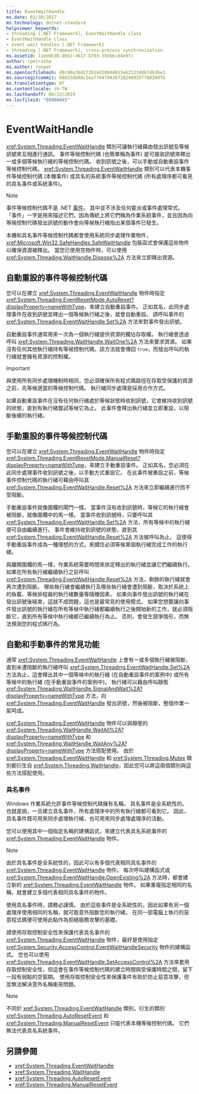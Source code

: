 ```yaml
---
title: EventWaitHandle
ms.date: 03/30/2017
ms.technology: dotnet-standard
helpviewer_keywords:
- threading [.NET Framework], EventWaitHandle class
- EventWaitHandle class
- event wait handles [.NET Framework]
- threading [.NET Framework], cross-process synchronization
ms.assetid: 11ee0b38-d663-4617-b793-35eb6c64e9fc
author: rpetrusha
ms.author: ronpet
ms.openlocfilehash: d9c90a3bd272b54d2884d013e62123dd67d836e3
ms.sourcegitcommit: 68653db98c5ea7744fd438710248935f70020dfb
ms.translationtype: HT
ms.contentlocale: zh-TW
ms.lasthandoff: 08/22/2019
ms.locfileid: "69960045"
---
```

# <a name="eventwaithandle"></a>EventWaitHandle
<xref:System.Threading.EventWaitHandle> 類別可讓執行緒藉由發出訊號及等候訊號來互相進行通訊。 事件等候控制代碼 (也簡單稱為事件) 是可接收訊號來釋出一或多個等候執行緒的等候控制代碼。 收到訊號之後，可以手動或自動重設事件等候控制代碼。 <xref:System.Threading.EventWaitHandle> 類別可以代表本機事件等候控制代碼 (本機事件) 或具名的系統事件等候控制代碼 (所有處理序都可看見的具名事件或系統事件)。  
  
> [!NOTE]
> 事件等候控制代碼不是 .NET [事件](../events/index.md)。 其中並不涉及任何委派或事件處理常式。 「事件」一字是用來描述它們，因為傳統上將它們稱為作業系統事件，並且因為向等候控制代碼發出訊號的動作會向等候執行緒指出某個事件已發生。  
  
 本機和具名事件等候控制代碼都會使用系統同步處理作業物件，<xref:Microsoft.Win32.SafeHandles.SafeWaitHandle> 包裝函式會保護這些物件以確保資源被釋出。 當您已使用完物件時，可以使用 <xref:System.Threading.WaitHandle.Dispose%2A> 方法來立即釋出資源。  
  
## <a name="event-wait-handles-that-reset-automatically"></a>自動重設的事件等候控制代碼  
 您可以在建立 <xref:System.Threading.EventWaitHandle> 物件時指定 <xref:System.Threading.EventResetMode.AutoReset?displayProperty=nameWithType>，來建立自動重設事件。 正如其名，此同步處理事件在收到訊號並釋出一個等候執行緒之後，就會自動重設。 請呼叫事件的 <xref:System.Threading.EventWaitHandle.Set%2A> 方法來對事件發出訊號。  
  
 自動重設事件通常用來一次為一個執行緒提供資源的獨佔存取權。 執行緒會透過呼叫 <xref:System.Threading.WaitHandle.WaitOne%2A> 方法來要求資源。 如果沒有任何其他執行緒持有等候控制代碼，該方法就會傳回 `true`，而發出呼叫的執行緒就會擁有資源的控制權。  
  
> [!IMPORTANT]
> 與使用所有同步處理機制時相同，您必須確保所有程式碼路徑在存取受保護的資源之前，先等候適當的等候控制代碼。 執行緒同步處理是採用合作方式。  
  
 如果自動重設事件在沒有任何執行緒處於等候狀態時收到訊號，它會維持收到訊號的狀態，直到有執行緒嘗試等候它為止。 此事件會釋出執行緒並立即重設，以阻斷後續的執行緒。  
  
## <a name="event-wait-handles-that-reset-manually"></a>手動重設的事件等候控制代碼  
 您可以在建立 <xref:System.Threading.EventWaitHandle> 物件時指定 <xref:System.Threading.EventResetMode.ManualReset?displayProperty=nameWithType>，來建立手動重設事件。 正如其名，您必須在此同步處理事件收到訊號之後，以手動方式重設它。 在此事件被重設之前，等候事件控制代碼的執行緒可藉由呼叫其 <xref:System.Threading.EventWaitHandle.Reset%2A> 方法來立即繼續進行而不受阻斷。  
  
 手動重設事件就像圍欄的閘門一樣。 當事件沒有收到訊號時，等候它的執行緒會被阻斷，就像圍欄中的馬一樣。 當事件收到訊號時，只要呼叫其 <xref:System.Threading.EventWaitHandle.Set%2A> 方法，所有等候中的執行緒便可自由繼續進行。 事件會維持收到訊號的狀態，直到其 <xref:System.Threading.EventWaitHandle.Reset%2A> 方法被呼叫為止。 這使得手動重設事件成為一種理想的方式，來攔住必須等候某個執行緒完成工作的執行緒。  
  
 與離開圍欄的馬一樣，作業系統需要時間來排定釋出的執行緒並讓它們繼續執行。 如果在所有執行緒繼續執行之前呼叫 <xref:System.Threading.EventWaitHandle.Reset%2A> 方法，剩餘的執行緒就會再次遭到阻斷。 哪些執行緒會繼續執行及哪些執行緒會遭到阻斷，取決於系統上的負載、等候排程器的執行緒數量等隨機因素。 如果向事件發出訊號的執行緒在發出訊號後結束，這就不成問題，這也是最常見的使用模式。 如果您想要讓向事件發出訊號的執行緒在所有等候中執行緒都繼續執行之後開始新的工作，就必須阻斷它，直到所有等候中執行緒都已繼續執行為止。 否則，會發生競爭情形，而無法預測您的程式碼行為。  
  
## <a name="features-common-to-automatic-and-manual-events"></a>自動和手動事件的常見功能  
 通常 <xref:System.Threading.EventWaitHandle> 上會有一或多個執行緒被阻斷，直到未遭阻斷的執行緒呼叫 <xref:System.Threading.EventWaitHandle.Set%2A> 方法為止，這會釋出其中一個等候中的執行緒 (在自動重設事件的案例中) 或所有等候中的執行緒 (在手動重設事件的案例中)。 執行緒可以藉由呼叫靜態 <xref:System.Threading.WaitHandle.SignalAndWait%2A?displayProperty=nameWithType> 方法，向 <xref:System.Threading.EventWaitHandle> 發出訊號，然後被阻斷，整個作業一氣呵成。  
  
 <xref:System.Threading.EventWaitHandle> 物件可以與靜態的 <xref:System.Threading.WaitHandle.WaitAll%2A?displayProperty=nameWithType> 和 <xref:System.Threading.WaitHandle.WaitAny%2A?displayProperty=nameWithType> 方法搭配使用。 由於 <xref:System.Threading.EventWaitHandle> 和 <xref:System.Threading.Mutex> 類別都衍生自 <xref:System.Threading.WaitHandle>，因此您可以將這兩個類別與這些方法搭配使用。  
  
### <a name="named-events"></a>具名事件  
 Windows 作業系統允許事件等候控制代碼擁有名稱。 具名事件是全系統性的。 也就是說，一旦建立具名事件，所有處理序中的所有執行緒都可看到它。 因此，具名事件既可用來同步處理執行緒，也可用來同步處理處理序的活動。  
  
 您可以使用其中一個指定名稱的建構函式，來建立代表具名系統事件的 <xref:System.Threading.EventWaitHandle> 物件。  
  
> [!NOTE]
> 由於具名事件是全系統性的，因此可以有多個代表相同具名事件的 <xref:System.Threading.EventWaitHandle> 物件。 每次呼叫建構函式或 <xref:System.Threading.EventWaitHandle.OpenExisting%2A> 方法時，都會建立新的 <xref:System.Threading.EventWaitHandle> 物件。 如果重複指定相同的名稱，就會建立多個代表相同具名事件的物件。  
  
 使用具名事件時，請務必謹慎。 由於這些事件是全系統性的，因此如果有另一個處理序使用相同的名稱，就可能意外阻斷您的執行緒。 在同一部電腦上執行的惡意程式碼便可使用此點作為拒絕服務攻擊的基礎。  
  
 請使用存取控制安全性來保護代表具名事件的 <xref:System.Threading.EventWaitHandle> 物件，最好是使用指定 <xref:System.Security.AccessControl.EventWaitHandleSecurity> 物件的建構函式。 您也可以使用 <xref:System.Threading.EventWaitHandle.SetAccessControl%2A> 方法來套用存取控制安全性，但這會在事件等候控制代碼的建立時間與受保護時間之間，留下一段有弱點的空窗期。 使用存取控制安全性來保護事件有助於防止惡意攻擊，但並無法解決意外名稱衝突問題。  
  
> [!NOTE]
> 不同於 <xref:System.Threading.EventWaitHandle> 類別，衍生的類別 <xref:System.Threading.AutoResetEvent> 和 <xref:System.Threading.ManualResetEvent> 只能代表本機等候控制代碼。 它們無法代表具名系統事件。  
  
## <a name="see-also"></a>另請參閱

- <xref:System.Threading.EventWaitHandle>
- <xref:System.Threading.WaitHandle>
- <xref:System.Threading.AutoResetEvent>
- <xref:System.Threading.ManualResetEvent>
